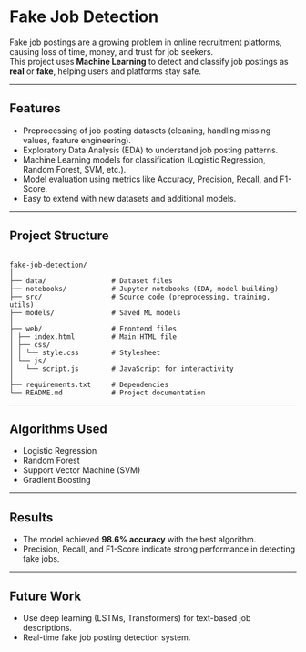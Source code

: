 # Fake Job Detection

Fake job postings are a growing problem in online recruitment platforms, causing loss of time, money, and trust for job seekers.  
This project uses **Machine Learning** to detect and classify job postings as **real** or **fake**, helping users and platforms stay safe.

---

##  Features
- Preprocessing of job posting datasets (cleaning, handling missing values, feature engineering).
- Exploratory Data Analysis (EDA) to understand job posting patterns.
- Machine Learning models for classification (Logistic Regression, Random Forest, SVM, etc.).
- Model evaluation using metrics like Accuracy, Precision, Recall, and F1-Score.
- Easy to extend with new datasets and additional models.

---

##  Project Structure
```

fake-job-detection/
│
├── data/                # Dataset files
├── notebooks/           # Jupyter notebooks (EDA, model building)
├── src/                 # Source code (preprocessing, training, utils)
├── models/              # Saved ML models
│
├── web/                 # Frontend files
│ ├── index.html         # Main HTML file
│ ├── css/
│ │ └── style.css        # Stylesheet
│ └── js/
│   └── script.js        # JavaScript for interactivity
│
├── requirements.txt     # Dependencies
└── README.md            # Project documentation

````
---

##  Algorithms Used

* Logistic Regression
* Random Forest
* Support Vector Machine (SVM)
* Gradient Boosting

---

##  Results

* The model achieved **98.6% accuracy** with the best algorithm.
* Precision, Recall, and F1-Score indicate strong performance in detecting fake jobs.


---

##  Future Work

* Use deep learning (LSTMs, Transformers) for text-based job descriptions.
* Real-time fake job posting detection system.
